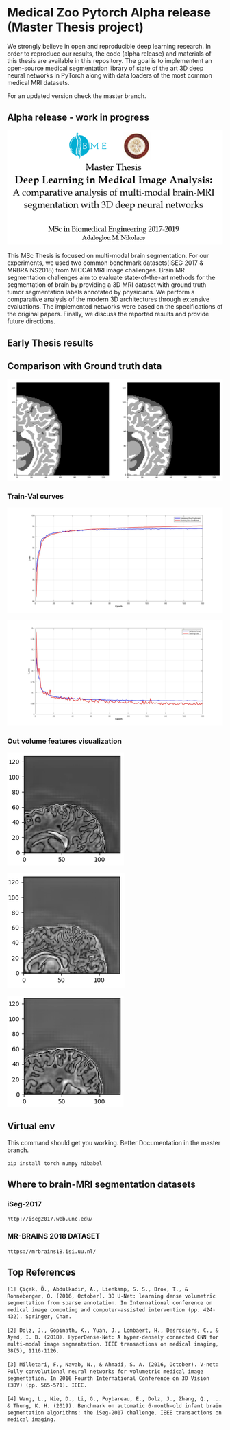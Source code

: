 # Medical Zoo Pytorch Alpha release (Master Thesis project)
We strongly believe in open and reproducible deep learning research. In order to reproduce our results, the code (alpha release) and materials of this thesis are available in this repository. The goal is to implementent an open-source medical segmentation library of state of the art 3D deep neural networks in PyTorch along with data loaders of the most common medical MRI datasets.

For an updated version check the master branch.

## Alpha release - work in progress
![Alt text](./figs/intro.png?raw=true "title")

This MSc Thesis is focused on multi-modal brain segmentation.   For our experiments, we used two common benchmark datasets(ISEG 2017 & MRBRAINS2018) from MICCAI MRI image challenges. Brain MR segmentation challenges aim to evaluate state-of-the-art methods for the segmentation of brain by providing a 3D MRI dataset with ground truth tumor segmentation labels annotated by physicians. We perform a comparative analysis of the modern 3D architectures through extensive evaluations. The implemented networks were based on the specifications of the original papers. Finally, we discuss the reported results and provide future directions.

## Early Thesis results

## Comparison with Ground truth data
![Alt text](./comparison.png?raw=true "Dice coeff.")


### Train-Val curves
![Alt text](./figs/unet_3d_dice_coeff.jpg?raw=true "Dice coeff.")


![Alt text](./figs/unet_3d_loss.jpg?raw=true "Dice loss")

### Out volume features visualization
![Alt text](./figs/a1.png?raw=true "Slice viz")

![Alt text](./figs/a2.png?raw=true "Slice viz")

![Alt text](./figs/a3.png?raw=true "Slice viz")

## Virtual env
This command should get you working. Better Documentation in the master branch.
```
pip install torch numpy nibabel
```

## Where to brain-MRI segmentation datasets

### iSeg-2017
```
http://iseg2017.web.unc.edu/
```
### MR-BRAINS 2018 DATASET
```
https://mrbrains18.isi.uu.nl/
```


## Top References
```
[1] Çiçek, Ö., Abdulkadir, A., Lienkamp, S. S., Brox, T., & Ronneberger, O. (2016, October). 3D U-Net: learning dense volumetric segmentation from sparse annotation. In International conference on medical image computing and computer-assisted intervention (pp. 424-432). Springer, Cham.

[2] Dolz, J., Gopinath, K., Yuan, J., Lombaert, H., Desrosiers, C., & Ayed, I. B. (2018). HyperDense-Net: A hyper-densely connected CNN for multi-modal image segmentation. IEEE transactions on medical imaging, 38(5), 1116-1126.

[3] Milletari, F., Navab, N., & Ahmadi, S. A. (2016, October). V-net: Fully convolutional neural networks for volumetric medical image segmentation. In 2016 Fourth International Conference on 3D Vision (3DV) (pp. 565-571). IEEE.

[4] Wang, L., Nie, D., Li, G., Puybareau, É., Dolz, J., Zhang, Q., ... & Thung, K. H. (2019). Benchmark on automatic 6-month-old infant brain segmentation algorithms: the iSeg-2017 challenge. IEEE transactions on medical imaging.

```
